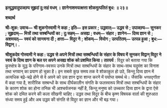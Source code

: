 **इत्युद्धवादुपाकण्र्य सुहृदां दु:सहं वधम् ।** **ज्ञानेनाशमयत्क्षत्ता शोकमुत्पतितं बुध: ॥ २३॥** 

**शब्दार्थ** 

**श्री-शुक: उवाच—** **श्री शुकगोस्वामी ने कहा** **; इति—** **इस प्रकार** **; उद्धवात्—** **उद्धव से** **; उपाकण्र्य—** **सुनकर** **; सुहृदाम्—** **मित्रों** **तथा सश्बन्धियों का** **; दु:सहम्—** **असह्य** **; वधम्—** **संहार** **; ज्ञानेन—** **दिव्य ज्ञान से** **; अशमयत्—** **स्वयं को सान्त्वना दी** **; क्षत्ता—** **विदुर ने** **; शोकम्—** **वियोग** **; उत्पतितम्—** **उत्पन्न हुआ** **; बुध:—** **विद्वान्।** **.** 

**श्रीशुकदेव गोस्वामी ने कहा : उद्धव से अपने मित्रों तथा सश्बन्धियों के संहार के विषय में** **सुनकर विद्वान् विदुर ने स्वयं के दिव्य ज्ञान के बल पर अपने असह्य शोक को प्रशमित किया।** **तात्पर्य** : विदुर को बताया गया कि कुरुक्षेत्र के युद्ध के परिणाम-स्वरूप उनके मित्रों तथा सश्बन्धियों के संहार के साथ-साथ यदुवंश का विनाश तथा भगवान् का प्रयाण हो चुका है। इन सबसे कुछ समय तक वे शोकाकुल हो उठे, किन्तु दिव्य ज्ञान में अत्यधिक बढ़े-चढ़े होने से वे अपने को उस ज्ञान द्वारा शान्त करने में पर्याप्त समर्थ थे। जैसाकि *भगवद्गीता* में कहा गया है, शारीरिक सश्बन्धों के साथ दीर्घकालीन संगति के फलस्वरूप मित्रों तथा सश्बन्धियों के संहार के कारण शोक का होना तनिक भी आश्चर्यजनक नहीं है, किन्तु मनुष्य को उच्चतर दिव्य ज्ञान के द्वारा ऐसे शोक को दमित करने की कला सीखनी चाहिए। उद्धव तथा विदुर के बीच कृष्ण विषयक वार्ता की शुरुआत संध्या समय हुई और अब उद्धव की संगति से विदुर का ज्ञान और भी बढ़ गया।  